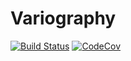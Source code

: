 # Variography

[![Build Status](https://travis-ci.org/juliohm/Variography.jl.svg?branch=master)](https://travis-ci.org/juliohm/Variography.jl)
[![CodeCov](https://codecov.io/gh/juliohm/Variography.jl/branch/master/graph/badge.svg)](https://codecov.io/gh/juliohm/Variography.jl)
